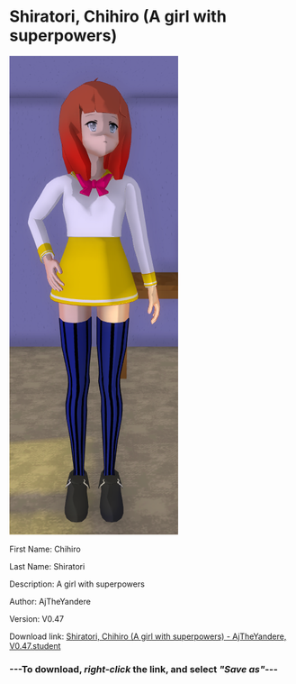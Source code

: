 # Shiratori, Chihiro (A girl with superpowers)

<img src = "https://raw.githubusercontent.com/Arbiter1223/Daigaku-Gurashi-Custom-Students/master/Students/Files/Shiratori%2C%20Chihiro%20(A%20girl%20with%20superpowers).png">

First Name: Chihiro

Last Name: Shiratori

Description: A girl with superpowers

Author: AjTheYandere

Version: V0.47

Download link: <a href="https://raw.githubusercontent.com/Arbiter1223/Daigaku-Gurashi-Custom-Students/master/Students/Files/Shiratori%2C%20Chihiro%20(A%20girl%20with%20superpowers)%20-%20AjTheYandere%2C%20V0.47.student">Shiratori, Chihiro (A girl with superpowers) - AjTheYandere, V0.47.student</a>

### ---**To download, _right-click_ the link, and select _"Save as"_**---
